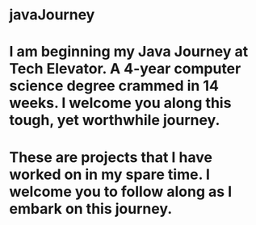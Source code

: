 # javaJourney

# I am beginning my Java Journey at Tech Elevator. A 4-year computer science degree crammed in 14 weeks. I welcome you along this tough, yet worthwhile journey. 

# These are projects that I have worked on in my spare time. I welcome you to follow along as I embark on this journey. 
